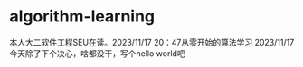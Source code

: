# algorithm-learning
本人大二软件工程SEU在读。2023/11/17 20：47从零开始的算法学习
2023/11/17 今天除了下个决心，啥都没干，写个hello world吧
